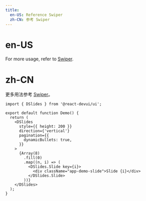 ```yaml
---
title:
  en-US: Reference Swiper
  zh-CN: 参考 Swiper
---
```


# en-US

For more usage, refer to [Swiper](https://swiperjs.com/react).

# zh-CN

更多用法参考 [Swiper](https://swiperjs.com/react)。

```tsx
import { DSlides } from '@react-devui/ui';

export default function Demo() {
  return (
    <DSlides
      style={{ height: 200 }}
      direction={'vertical'}
      pagination={{
        dynamicBullets: true,
      }}
    >
      {Array(8)
        .fill(0)
        .map((n, i) => (
          <DSlides.Slide key={i}>
            <div className="app-demo-slide">Slide {i}</div>
          </DSlides.Slide>
        ))}
    </DSlides>
  );
}
```
